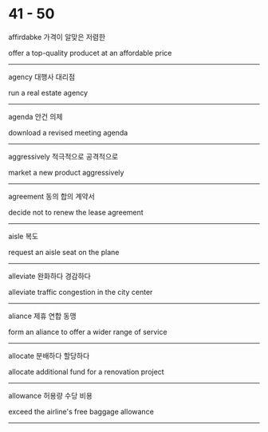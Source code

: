 # 41 - 50

affirdabke  가격이 알맞은 저렴한

offer a top-quality producet at an affordable price

---

agency 대행사 대리점

run a real estate agency

---

agenda 안건 의제

download a revised meeting agenda

---

aggressively 적극적으로 공격적으로

market a new product aggressively

---

agreement 동의 합의 계약서

decide not to renew the lease agreement

---

aisle 복도

request an aisle seat on the plane

---

alleviate 완화하다 경감하다

alleviate traffic congestion in the city center

---

aliance 제휴 연합 동맹

form an aliance to offer a wider range of service

---

allocate 분배하다 할당하다

allocate additional fund for a renovation project

---

allowance 허용량 수당 비용

exceed the airline's free baggage allowance

---